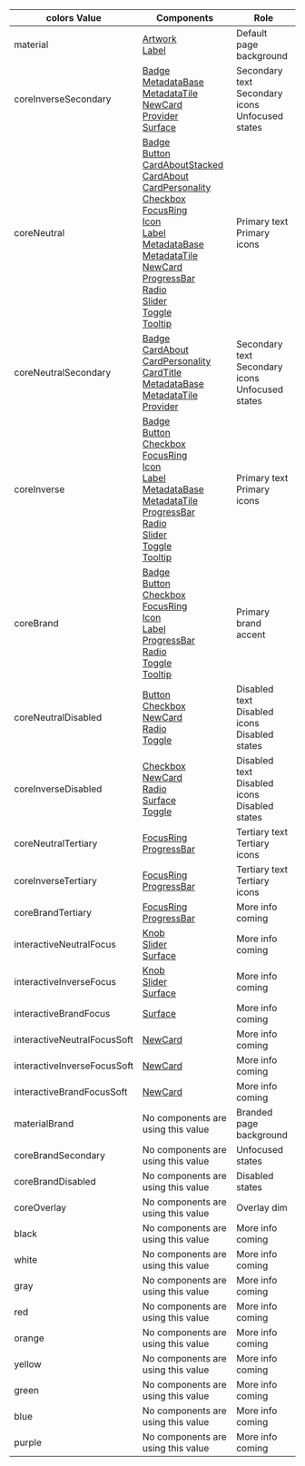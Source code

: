 colors Value | Components | Role 
--------|--------|--------
material | [Artwork](../?path=/docs/elements-artwork--basic)<br>[Label](../?path=/docs/elements-label--basic)|Default page background
coreInverseSecondary | [Badge](../?path=/docs/elements-badge--text)<br>[MetadataBase](../?path=/docs/elements-metadatabase--basic)<br>[MetadataTile](../?path=/docs/elements-metadatatile--basic)<br>[NewCard](../?path=/docs/patterns-newcard--base)<br>[Provider](../?path=/docs/elements-provider--basic)<br>[Surface](../?path=/docs/elements-surface--basic)|Secondary text <br> Secondary icons <br> Unfocused states
coreNeutral | [Badge](../?path=/docs/elements-badge--text)<br>[Button](../?path=/docs/elements-button-themed--basic)<br>[CardAboutStacked](../?path=/docs/patterns-CardAboutStacked--about-stacked-cards)<br>[CardAbout](../?path=/docs/patterns-CardAbout--about-cards)<br>[CardPersonality](../?path=/docs/patterns-cardpersonality--base)<br>[Checkbox](../?path=/docs/elements-checkbox--basic)<br>[FocusRing](../?path=/docs/elements-focusring--basic)<br>[Icon](../?path=/docs/elements-icon--basic)<br>[Label](../?path=/docs/elements-label--basic)<br>[MetadataBase](../?path=/docs/elements-metadatabase--basic)<br>[MetadataTile](../?path=/docs/elements-metadatatile--basic)<br>[NewCard](../?path=/docs/patterns-newcard--base)<br>[ProgressBar](../?path=/docs/elements-progressbar--basic)<br>[Radio](../?path=/docs/elements-radio--basic)<br>[Slider](../?path=/docs/elements-slider--basic)<br>[Toggle](../?path=/docs/elements-toggle--basic)<br>[Tooltip](../?path=/docs/elements-tooltip--basic)|Primary text <br> Primary icons
coreNeutralSecondary | [Badge](../?path=/docs/elements-badge--text)<br>[CardAbout](../?path=/docs/patterns-CardAbout--about-cards)<br>[CardPersonality](../?path=/docs/patterns-cardpersonality--base)<br>[CardTitle](../?path=/docs/patterns-cardtitle--title-and-description)<br>[MetadataBase](../?path=/docs/elements-metadatabase--basic)<br>[MetadataTile](../?path=/docs/elements-metadatatile--basic)<br>[Provider](../?path=/docs/elements-provider--basic)|Secondary text <br> Secondary icons <br> Unfocused states
coreInverse | [Badge](../?path=/docs/elements-badge--text)<br>[Button](../?path=/docs/elements-button-themed--basic)<br>[Checkbox](../?path=/docs/elements-checkbox--basic)<br>[FocusRing](../?path=/docs/elements-focusring--basic)<br>[Icon](../?path=/docs/elements-icon--basic)<br>[Label](../?path=/docs/elements-label--basic)<br>[MetadataBase](../?path=/docs/elements-metadatabase--basic)<br>[MetadataTile](../?path=/docs/elements-metadatatile--basic)<br>[ProgressBar](../?path=/docs/elements-progressbar--basic)<br>[Radio](../?path=/docs/elements-radio--basic)<br>[Slider](../?path=/docs/elements-slider--basic)<br>[Toggle](../?path=/docs/elements-toggle--basic)<br>[Tooltip](../?path=/docs/elements-tooltip--basic)|Primary text <br> Primary icons
coreBrand | [Badge](../?path=/docs/elements-badge--text)<br>[Button](../?path=/docs/elements-button-themed--basic)<br>[Checkbox](../?path=/docs/elements-checkbox--basic)<br>[FocusRing](../?path=/docs/elements-focusring--basic)<br>[Icon](../?path=/docs/elements-icon--basic)<br>[Label](../?path=/docs/elements-label--basic)<br>[ProgressBar](../?path=/docs/elements-progressbar--basic)<br>[Radio](../?path=/docs/elements-radio--basic)<br>[Toggle](../?path=/docs/elements-toggle--basic)<br>[Tooltip](../?path=/docs/elements-tooltip--basic)|Primary brand accent
coreNeutralDisabled | [Button](../?path=/docs/elements-button-themed--basic)<br>[Checkbox](../?path=/docs/elements-checkbox--basic)<br>[NewCard](../?path=/docs/patterns-newcard--base)<br>[Radio](../?path=/docs/elements-radio--basic)<br>[Toggle](../?path=/docs/elements-toggle--basic)|Disabled text <br> Disabled icons <br> Disabled states
coreInverseDisabled | [Checkbox](../?path=/docs/elements-checkbox--basic)<br>[NewCard](../?path=/docs/patterns-newcard--base)<br>[Radio](../?path=/docs/elements-radio--basic)<br>[Surface](../?path=/docs/elements-surface--basic)<br>[Toggle](../?path=/docs/elements-toggle--basic)|Disabled text <br> Disabled icons <br> Disabled states
coreNeutralTertiary | [FocusRing](../?path=/docs/elements-focusring--basic)<br>[ProgressBar](../?path=/docs/elements-progressbar--basic)|Tertiary text <br> Tertiary icons
coreInverseTertiary | [FocusRing](../?path=/docs/elements-focusring--basic)<br>[ProgressBar](../?path=/docs/elements-progressbar--basic)|Tertiary text <br> Tertiary icons
coreBrandTertiary | [FocusRing](../?path=/docs/elements-focusring--basic)<br>[ProgressBar](../?path=/docs/elements-progressbar--basic)|More info coming
interactiveNeutralFocus | [Knob](../?path=/docs/elements-knob--basic)<br>[Slider](../?path=/docs/elements-slider--basic)<br>[Surface](../?path=/docs/elements-surface--basic)|More info coming
interactiveInverseFocus | [Knob](../?path=/docs/elements-knob--basic)<br>[Slider](../?path=/docs/elements-slider--basic)<br>[Surface](../?path=/docs/elements-surface--basic)|More info coming
interactiveBrandFocus | [Surface](../?path=/docs/elements-surface--basic)|More info coming
interactiveNeutralFocusSoft | [NewCard](../?path=/docs/patterns-newcard--base)|More info coming
interactiveInverseFocusSoft | [NewCard](../?path=/docs/patterns-newcard--base)|More info coming
interactiveBrandFocusSoft | [NewCard](../?path=/docs/patterns-newcard--base)|More info coming
materialBrand | No components are using this value |Branded page background
coreBrandSecondary | No components are using this value |Unfocused states
coreBrandDisabled | No components are using this value |Disabled states
coreOverlay | No components are using this value |Overlay dim
black | No components are using this value |More info coming
white | No components are using this value |More info coming
gray | No components are using this value |More info coming
red | No components are using this value |More info coming
orange | No components are using this value |More info coming
yellow | No components are using this value |More info coming
green | No components are using this value |More info coming
blue | No components are using this value |More info coming
purple | No components are using this value |More info coming
